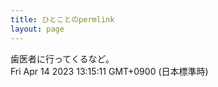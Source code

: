 ```yaml
---
title: ひとことのpermlink
layout: page
---
```

<div class="box" dt="1681445711471">
  歯医者に行ってくるなど。
  <div class="content is-small">Fri Apr 14 2023 13:15:11 GMT+0900 (日本標準時)</div>
</div>
